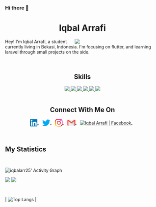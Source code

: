 ### Hi there 👋

<h1 align="center">
  <b>Iqbal Arrafi</b>
</h1>
<img align="right" src="https://cdn.dribbble.com/users/1292677/screenshots/6139167/media/fcf7fd0c619bb87706533079240915f3.gif" width ='55%'>
<p>Hey! I'm Iqbal Arrafi, a student currently living in Bekasi, Indonesia. I'm focusing on flutter, 
 and learning laravel through small projects on the side.</p>
 
<br>

<div align="center">
<h2><b>Skills</b></h2>
<a href= https://github.com/iqbalarr25?tab=repositories&q=&type=&language=flutter&sort= > <img width ='32px' src ='https://raw.githubusercontent.com/rahulbanerjee26/githubAboutMeGenerator/main/icons/flutter.svg'> </a>
<a href= https://github.com/iqbalarr25?tab=repositories&q=&type=&language=dart&sort= > <img width ='32px' src ='https://raw.githubusercontent.com/rahulbanerjee26/githubAboutMeGenerator/main/icons/dart.svg'> </a>
<a href= https://github.com/iqbalarr25?tab=repositories&q=&type=&language=java&sort= > <img width ='32px' src ='https://raw.githubusercontent.com/rahulbanerjee26/githubAboutMeGenerator/main/icons/java.svg'> </a>
<a href= https://github.com/iqbalarr25?tab=repositories&q=&type=&language=laravel&sort= > <img width ='32px' src ='https://raw.githubusercontent.com/rahulbanerjee26/githubAboutMeGenerator/main/icons/laravel.svg'> </a>
<a href= https://github.com/iqbalarr25?tab=repositories&q=&type=&language=html&sort= > <img width ='32px' src ='https://raw.githubusercontent.com/rahulbanerjee26/githubAboutMeGenerator/main/icons/html.svg'> </a>
<a href= https://github.com/iqbalarr25?tab=repositories&q=&type=&language=tailwind&sort= > <img width ='32px' src ='https://raw.githubusercontent.com/rahulbanerjee26/githubAboutMeGenerator/main/icons/tailwind.svg'> </a>
</div>
<br>

<div align="center">
  <h2><b>Connect With Me On</b></h2>
  </div>
<p align="center">
<a href="https://www.linkedin.com/in/iqbal-arrafi-b25717204/" target="_blank">
  <img align="center" alt="Iqbal Arrafi | Linkedin" width="24px" src="https://github.com/SatYu26/SatYu26/blob/master/Assets/Linkedin.svg" />
</a> &nbsp;&nbsp;
<a href="https://twitter.com/IqbalArrafi25" target="_blank">
  <img align="center" alt="Iqbal Arrafi | Twitter" width="26px" src="https://github.com/SatYu26/SatYu26/blob/master/Assets/Twitter.svg" />
</a> &nbsp;&nbsp;
<a href="https://www.instagram.com/iqbal_arrafi/" target="_blank">
  <img align="center" alt="Iqbal Arrafi | Instagram" width="24px" src="https://github.com/SatYu26/SatYu26/blob/master/Assets/Instagram.svg" />
</a> &nbsp;&nbsp;
<a href="mailto:iqbalarrafi39@gmail.com" >
  <img align="center" alt="Iqbal Arrafi | Gmail" width="26px" src="https://github.com/SatYu26/SatYu26/blob/master/Assets/Gmail.svg" />
</a> &nbsp;&nbsp;
<a href="https://www.facebook.com/iqbal.alisa">
    <img align="center" alt="Iqbal Arrafi | Facebook" width="24px" src="https://upload.wikimedia.org/wikipedia/en/thumb/0/04/Facebook_f_logo_%282021%29.svg/100px-Facebook_f_logo_%282021%29.svg.png" />
</a> &nbsp;&nbsp;
<p>

<br>

## My Statistics
<br>

![iqbalarr25' Activity Graph](https://activity-graph.herokuapp.com/graph?username=iqbalarr25&custom_title=Iqbal%20Arrafi%20Contribution%20Graph&theme=gruvbox&bg_color=282828&hide_border=true&line=d1a01f&point=c58545)
<br/>
<p align="left">
  <img width="49.5%" src="https://github-readme-stats.vercel.app/api?username=iqbalarr25&show_icons=true&theme=gruvbox&hide_border=true" />
    <img width="49.5%" src="https://github-readme-streak-stats.herokuapp.com/?user=iqbalarr25&theme=gruvbox&hide_border=true" />
  </a>
</p>


<br>

| ![Top Langs](https://github-readme-stats.vercel.app/api/top-langs/?username=iqbalarr25&theme=tokyonight&card_width=600) |


